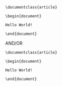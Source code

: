 ```texcode
\documentclass{article}

\begin{document}

Hello World!

\end{document}
```

AND/OR

```latexcode
\documentclass{article}

\begin{document}

Hello World!

\end{document}
```